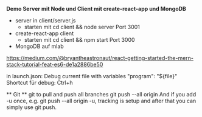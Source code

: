 **Demo Server mit Node und Client mit create-react-app und MongoDB**
* server in client/server.js 
    * starten mit cd client && node server
    Port 3001
* create-react-app client
  * starten mit cd client && npm start
  Port 3000
* MongoDB auf mlab


https://medium.com/@bryantheastronaut/react-getting-started-the-mern-stack-tutorial-feat-es6-de1a2886be50


in launch.json: 
Debug current file with  variables "program": "${file}"
Shortcut für debug: Ctrl+h



** Git **
git to pull and push all branches
git push --all origin
And if you add -u once, e.g. git push --all origin -u, tracking is setup and after that you can simply use git push.

